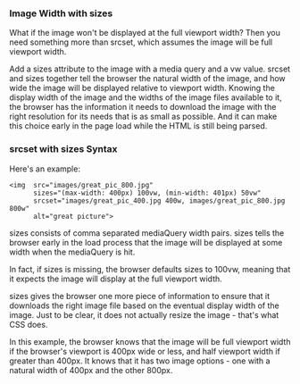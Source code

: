 ### Image Width with sizes

What if the image won't be displayed at the full viewport width? Then you need something more than srcset, which assumes the image will be full viewport width.

Add a sizes attribute to the image with a media query and a vw value. srcset and sizes together tell the browser the natural width of the image, and how wide the image will be displayed relative to viewport width. Knowing the display width of the image and the widths of the image files available to it, the browser has the information it needs to download the image with the right resolution for its needs that is as small as possible. And it can make this choice early in the page load while the HTML is still being parsed.

### srcset with sizes Syntax

Here's an example:

```
<img  src="images/great_pic_800.jpg"
      sizes="(max-width: 400px) 100vw, (min-width: 401px) 50vw"
      srcset="images/great_pic_400.jpg 400w, images/great_pic_800.jpg 800w"
      alt="great picture">
```
      
sizes consists of comma separated mediaQuery width pairs. sizes tells the browser early in the load process that the image will be displayed at some width when the mediaQuery is hit.

In fact, if sizes is missing, the browser defaults sizes to 100vw, meaning that it expects the image will display at the full viewport width.

sizes gives the browser one more piece of information to ensure that it downloads the right image file based on the eventual display width of the image. Just to be clear, it does not actually resize the image - that's what CSS does.

In this example, the browser knows that the image will be full viewport width if the browser's viewport is 400px wide or less, and half viewport width if greater than 400px. It knows that it has two image options - one with a natural width of 400px and the other 800px.
